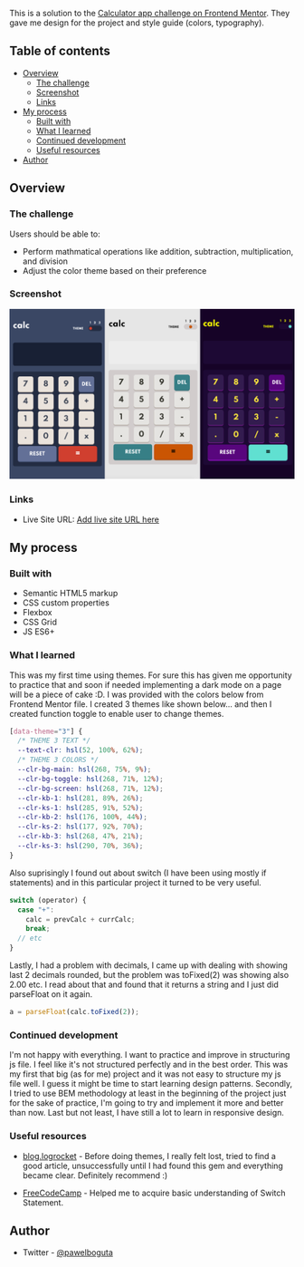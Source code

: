 This is a solution to the [Calculator app challenge on Frontend Mentor](https://www.frontendmentor.io/challenges/calculator-app-9lteq5N29).
They gave me design for the project and style guide (colors, typography).

## Table of contents

- [Overview](#overview)
  - [The challenge](#the-challenge)
  - [Screenshot](#screenshot)
  - [Links](#links)
- [My process](#my-process)
  - [Built with](#built-with)
  - [What I learned](#what-i-learned)
  - [Continued development](#continued-development)
  - [Useful resources](#useful-resources)
- [Author](#author)


## Overview

### The challenge

Users should be able to:

- Perform mathmatical operations like addition, subtraction, multiplication, and division
- Adjust the color theme based on their preference

### Screenshot

![](./screenshot.png)

### Links

- Live Site URL: [Add live site URL here](https://calculator-app-pawelboguta.netlify.app/)

## My process

### Built with

- Semantic HTML5 markup
- CSS custom properties
- Flexbox
- CSS Grid
- JS ES6+

### What I learned

This was my first time using themes. For sure this has given me opportunity to practice that and soon if needed implementing a dark mode on a page will be a piece of cake :D. I was provided with the colors below from Frontend Mentor file. I created 3 themes like shown below... and then I created function toggle to enable user to change themes.

```css
[data-theme="3"] {
  /* THEME 3 TEXT */
  --text-clr: hsl(52, 100%, 62%);
  /* THEME 3 COLORS */
  --clr-bg-main: hsl(268, 75%, 9%);
  --clr-bg-toggle: hsl(268, 71%, 12%);
  --clr-bg-screen: hsl(268, 71%, 12%);
  --clr-kb-1: hsl(281, 89%, 26%);
  --clr-ks-1: hsl(285, 91%, 52%);
  --clr-kb-2: hsl(176, 100%, 44%);
  --clr-ks-2: hsl(177, 92%, 70%);
  --clr-kb-3: hsl(268, 47%, 21%);
  --clr-ks-3: hsl(290, 70%, 36%);
}
```

Also suprisingly I found out about switch (I have been using mostly if statements) and in this particular project it turned to be very useful.

```js
switch (operator) {
  case "+":
    calc = prevCalc + currCalc;
    break;
  // etc
}
```

Lastly, I had a problem with decimals, I came up with dealing with showing last 2 decimals rounded, but the problem was toFixed(2) was showing also 2.00 etc. I read about that and found that it returns a string and I just did parseFloat on it again.

```js
a = parseFloat(calc.toFixed(2));
```

### Continued development

I'm not happy with everything. I want to practice and improve in structuring js file. I feel like it's not structured perfectly and in the best order. This was my first that big (as for me) project and it was not easy to structure my js file well. I guess it might be time to start learning design patterns. Secondly, I tried to use BEM methodology at least in the beginning of the project just for the sake of practice, I'm going to try and implement it more and better than now. Last but not least, I have still a lot to learn in responsive design.

### Useful resources

- [blog.logrocket](https://blog.logrocket.com/a-guide-to-theming-in-css/) - Before doing themes, I really felt lost, tried to find a good article, unsuccessfully until I had found this gem and everything became clear. Definitely recommend :)

- [FreeCodeCamp](https://www.freecodecamp.org/news/javascript-switch-case-js-switch-statement-example/) - Helped me to acquire basic understanding of Switch Statement.

## Author

- Twitter - [@pawelboguta](https://www.twitter.com/pawelboguta)
